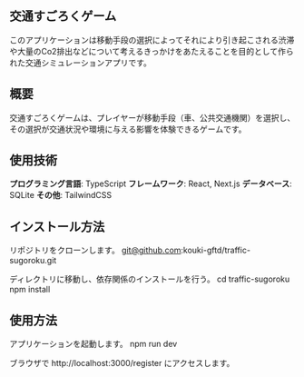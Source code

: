 ## 交通すごろくゲーム
このアプリケーションは移動手段の選択によってそれにより引き起こされる渋滞や大量のCo2排出などについて考えるきっかけをあたえることを目的として作られた交通シミュレーションアプリです。

## 概要
交通すごろくゲームは、プレイヤーが移動手段（車、公共交通機関）を選択し、その選択が交通状況や環境に与える影響を体験できるゲームです。

## 使用技術
**プログラミング言語**: TypeScript
**フレームワーク**: React, Next.js
**データベース**: SQLite
**その他**: TailwindCSS

## インストール方法
リポジトリをクローンします。
git@github.com:kouki-gftd/traffic-sugoroku.git

ディレクトリに移動し、依存関係のインストールを行う。
cd  traffic-sugoroku
npm install

## 使用方法
アプリケーションを起動します。
npm run dev

ブラウザで http://localhost:3000/register にアクセスします。
